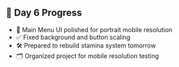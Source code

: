 ## 📅 Day 6 Progress
- 🎨 Main Menu UI polished for portrait mobile resolution
- ✅ Fixed background and button scaling
- 🛠 Prepared to rebuild stamina system tomorrow
- 🗂 Organized project for mobile resolution testing
